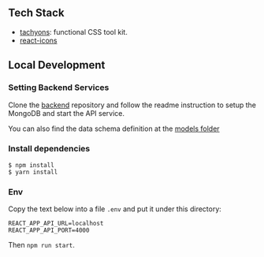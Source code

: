 ## Tech Stack 

- [tachyons](http://tachyons.io/): functional CSS tool kit.
- [react-icons](https://github.com/react-icons/react-icons)

## Local Development 

### Setting Backend Services

Clone the [backend](https://github.com/Chiuweiyu/IMDB_mid/tree/main/backend) repository 
and follow the readme instruction to setup the MongoDB and start the API service. 

You can also find the data schema definition at the [models folder](https://github.com/Chiuweiyu/IMDB_mid/tree/main/backend/models)

### Install dependencies

```
$ npm install
$ yarn install
```

### Env

Copy the text below into a file `.env` and put it under this directory:

```
REACT_APP_API_URL=localhost
REACT_APP_API_PORT=4000
```

Then `npm run start`. 
